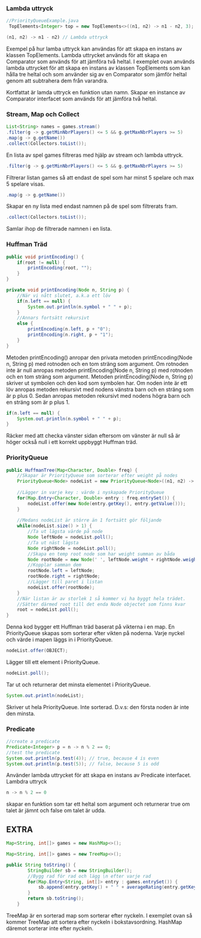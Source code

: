 ### Lambda uttryck

```java
//PriorityQueueExample.java
 TopElements<Integer> top = new TopElements<>((n1, n2) -> n1 - n2, 3);
```
```java
(n1, n2) -> n1 - n2) // Lambda uttryck
```
Exempel på hur lamba uttryck kan användas för att skapa en instans av klassen TopElements. Lambda uttrycket används för att skapa en Comparator som används för att jämföra två heltal. I exemplet ovan används lambda uttrycket för att skapa en instans av klassen TopElements som kan hålla tre heltal och som använder sig av en Comparator som jämför heltal genom att subtrahera dem från varandra.

Kortfattat är lamda uttryck en funktion utan namn. 
Skapar en instance av Comparator interfacet som används för att jämföra två heltal. 


### Stream, Map och Collect
```java
List<String> names = games.stream()
.filter(g -> g.getMinNbrPlayers() <= 5 && g.getMaxNbrPlayers >= 5)
.map(g -> g.getName())
.collect(Collectors.toList());
```

En lista av spel games filtreras med hjälp av stream och lambda uttryck.


```java
.filter(g -> g.getMinNbrPlayers() <= 5 && g.getMaxNbrPlayers >= 5)
```
Filtrerar listan games så att endast de spel som har minst 5 spelare och max 5 spelare visas.

```java
.map(g -> g.getName())
```
Skapar en ny lista med endast namnen på de spel som filtrerats fram.

```java
.collect(Collectors.toList());
```
Samlar ihop de filtrerade namnen i en lista.


### Huffman Träd
```java
public void printEncoding() {
    if(root != null) {
        printEncoding(root, "");
    }
}

private void printEncoding(Node n, String p) {
    //När vi nått slutet, a.k.a ett löv
    if(n.left == null) {
        System.out.println(n.symbol + " " + p);
    }
    //Annars fortsätt rekursivt
    else {
        printEncoding(n.left, p + "0");
        printEncoding(n.right, p + "1");
    }
}
```
Metoden printEncoding() anropar den privata metoden printEncoding(Node n, String p) med rotnoden och en tom sträng som argument. Om rotnoden inte är null anropas metoden printEncoding(Node n, String p) med rotnoden och en tom sträng som argument. Metoden printEncoding(Node n, String p) skriver ut symbolen och den kod som symbolen har. Om noden inte är ett löv anropas metoden rekursivt med nodens vänstra barn och en sträng som är p plus 0. 
Sedan anropas metoden rekursivt med nodens högra barn och en sträng som är p plus 1.

```java
if(n.left == null) {
    System.out.println(n.symbol + " " + p);
}
```
Räcker med att checka vänster sidan eftersom om vänster är null så är höger också null i ett korrekt uppbyggt Huffman träd.



### PriorityQueue

```java
public HuffmanTree(Map<Character, Double> freq) {
    //Skapar är PriorityQueue som sorterar efter weight på nodes
    PriorityQueue<Node> nodeList = new PriorityQueue<Node>((n1, n2) -> Double.compare(n1.weight, n2.weight));
    
    //Lägger in varje key : värde i nyskapade PriorityQueue
    for(Map.Entry<Character, Double> entry : freq.entrySet()) {
        nodeList.offer(new Node(entry.getKey(), entry.getValue()));
    }
    
    //Medans nodeList är större än 1 fortsätt gör följande
    while(nodeList.size() > 1) {
        //Ta ut lägsta värde på node
        Node leftNode = nodeList.poll();
        //Ta ut näst lägsta
        Node rightNode = nodeList.poll();
        //Skapa en temp root node som har weight summan av båda
        Node rootNode = new Node(' ', leftNode.weight + rightNode.weight);
        //Kopplar samman dem
        rootNode.left = leftNode;
        rootNode.right = rightNode;
        //Lägger till paret i listan
        nodeList.offer(rootNode);
    }
    //När listan är av storlek 1 så kommer vi ha byggt hela trädet.
    //Sätter därmed root till det enda Node objectet som finns kvar
    root = nodeList.poll();
}
```

Denna kod bygger ett Huffman träd baserat på vikterna i en map. 
En PriorityQueue skapas som sorterar efter vikten på noderna.
Varje nyckel och värde i mapen läggs in i PriorityQueue.

```java
nodeList.offer(OBJECT);
```
Lägger till ett element i PriorityQueue.

```java
nodeList.poll();
```
Tar ut och returnerar det minsta elementet i PriorityQueue.

```java
System.out.println(nodeList);
```
Skriver ut hela PriorityQueue. Inte sorterad. D.v.s: den första noden är inte den minsta.


### Predicate
```java
//create a predicate
Predicate<Integer> p = n -> n % 2 == 0;
//test the predicate
System.out.println(p.test(4)); // true, because 4 is even
System.out.println(p.test(5)); // false, because 5 is odd
```
Använder lambda uttrycket för att skapa en instans av Predicate interfacet.
Lambdra uttryck 
```java
n -> n % 2 == 0
```
skapar en funktion som tar ett heltal som argument och returnerar true om talet är jämnt och false om talet är udda.


## EXTRA
```java
Map<String, int[]> games = new HashMap<>();
```
```java
Map<String, int[]> games = new TreeMap<>();
```

```java
public String toString() {
        StringBuilder sb = new StringBuilder();
        //Bygg rad för rad och lägg \n efter varje rad
        for(Map.Entry<String, int[]> entry : games.entrySet()) {
            sb.append(entry.getKey() + " " + averageRating(entry.getKey()) + "\n");
        }
        return sb.toString();
    }
```
TreeMap är en sorterad map som sorterar efter nyckeln. I exemplet ovan så kommer TreeMap att sortera efter nyckeln i bokstavsordning. HashMap däremot sorterar inte efter nyckeln. 

```java